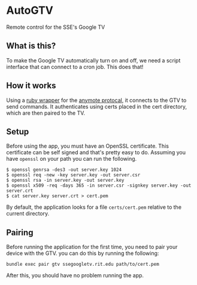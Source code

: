 # AutoGTV
Remote control for the SSE's Google TV

## What is this?
To make the Google TV automatically turn on and off, we need a script interface that can connect to a cron job. This does that!

## How it works
Using a [ruby wrapper](https://github.com/rnhurt/google_anymote) for the [anymote protocal](https://developers.google.com/tv/remote/docs/anymote), it connects to the GTV to send commands. It authenticates using certs placed in the cert directory, which are then paired to the TV.

## Setup
Before using the app, you must have an OpenSSL certificate. This certificate can be
self signed and that's pretty easy to do. Assuming you have `openssl` on your path you
can run the following.

```
$ openssl genrsa -des3 -out server.key 1024
$ openssl req -new -key server.key -out server.csr
$ openssl rsa -in server.key -out server.key
$ openssl x509 -req -days 365 -in server.csr -signkey server.key -out server.crt
$ cat server.key server.crt > cert.pem
```

By default, the application looks for a file `certs/cert.pem` relative to the
current directory.

## Pairing
Before running the application for the first time, you need to pair your device with the GTV.
you can do this by running the following:

```
bundle exec pair gtv ssegoogletv.rit.edu path/to/cert.pem
```

After this, you should have no problem running the app.
